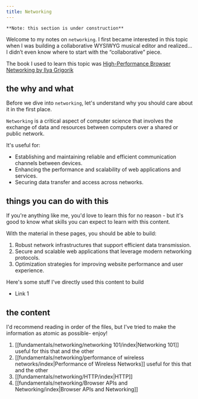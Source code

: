 ```yaml
---
title: Networking
---
```

`**Note: this section is under construction**`

Welcome to my notes on `networking`. I first became interested in this topic when I was building a collaborative WYSIWYG musical editor and realized… I didn’t even know where to start with the “collaborative” piece.

The book I used to learn this topic was [High-Performance Browser Networking by Ilya Grigorik](https://hpbn.co/)

## the why and what

Before we dive into `networking`, let's understand why you should care about it in the first place.

`Networking` is a critical aspect of computer science that involves the exchange of data and resources between computers over a shared or public network.

It's useful for:
- Establishing and maintaining reliable and efficient communication channels between devices.
- Enhancing the performance and scalability of web applications and services.
- Securing data transfer and access across networks.

## things you can do with this

If you're anything like me, you'd love to learn this for no reason - but it's good to know what skills you can expect to learn with this content.

With the material in these pages, you should be able to build:
1. Robust network infrastructures that support efficient data transmission.
2. Secure and scalable web applications that leverage modern networking protocols.
3. Optimization strategies for improving website performance and user experience.

Here's some stuff I've directly used this content to build
- Link 1

## the content

I'd recommend reading in order of the files, but I've tried to make the information as atomic as possible- enjoy!

1. [[fundamentals/networking/networking 101/index|Networking 101]] useful for this that and the other
2. [[fundamentals/networking/performance of wireless networks/index|Performance of Wireless Networks]] useful for this that and the other
3. [[fundamentals/networking/HTTP/index|HTTP]]
4. [[fundamentals/networking/Browser APIs and Networking/index|Browser APIs and Networking]]